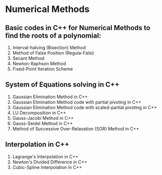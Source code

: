 # Numerical Methods

## Basic codes in C++ for Numerical Methods to find the roots of a polynomial:
1. Interval-halving (Bisection) Method
2. Method of False Position (Regula-Falsi)
3. Secant Method
4. Newton-Raphson Method
5. Fixed-Point Iteration Scheme

## System of Equations solving in C++
1. Gaussian Elimination Method in C++
2. Gaussian Elimination Method code with partial pivoting in C++
3. Gaussian Elimination Method code with scaled-partial pivoting in C++
4. LU Decomposition in C++
5. Gauss-Jacobi Method in C++
6. Gauss-Seidel Method in C++
7. Method of Successive Over-Relaxation (SOR) Method in C++

## Interpolation in C++
1. Lagrange's Interpolation in C++
2. Newton's Divided Difference in C++
3. Cubic-Spline Interpolation in C++
